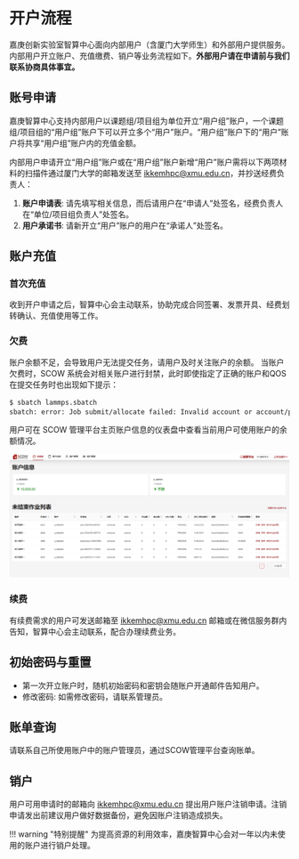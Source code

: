# 开户流程

嘉庚创新实验室智算中心面向内部用户（含厦门大学师生）和外部用户提供服务。
内部用户开立账户、充值缴费、销户等业务流程如下。**外部用户请在申请前与我们联系协商具体事宜。**

## 账号申请

嘉庚智算中心支持内部用户以课题组/项目组为单位开立“用户组”账户，一个课题组/项目组的“用户组”账户下可以开立多个“用户”账户。“用户组”账户下的“用户”账户将共享“用户组”账户内的充值金额。

内部用户申请开立“用户组”账户或在“用户组”账户新增“用户”账户需将以下两项材料的扫描件通过厦门大学的邮箱发送至 [ikkemhpc@xmu.edu.cn](mailto:ikkemhpc@xmu.edu.cn)，并抄送经费负责人：

1. **账户申请表**: 请先填写相关信息，而后请用户在“申请人”处签名，经费负责人在“单位/项目组负责人”处签名。
2. **用户承诺书**: 请新开立“用户”账户的用户在“承诺人”处签名。

## 账户充值

### 首次充值

收到开户申请之后，智算中心会主动联系，协助完成合同签署、发票开具、经费划转确认、充值使用等工作。

### 欠费

账户余额不足，会导致用户无法提交任务，请用户及时关注账户的余额。
当账户欠费时，SCOW 系统会对相关账户进行封禁，此时即使指定了正确的账户和QOS在提交任务时也出现如下提示：

```bash
$ sbatch lammps.sbatch
sbatch: error: Job submit/allocate failed: Invalid account or account/partition combination specified
```

用户可在 SCOW 管理平台主页账户信息的仪表盘中查看当前用户可使用账户的余额情况。

![余额情况](../images/scow/image17.png)

### 续费

有续费需求的用户可发送邮箱至 [ikkemhpc@xmu.edu.cn](mailto:ikkemhpc@xmu.edu.cn) 邮箱或在微信服务群内告知，智算中心会主动联系，配合办理续费业务。

## 初始密码与重置

- 第一次开立账户时，随机初始密码和密钥会随账户开通邮件告知用户。
- 修改密码: 如需修改密码，请联系管理员。

## 账单查询

请联系自己所使用账户中的账户管理员，通过SCOW管理平台查询账单。

## 销户

用户可用申请时的邮箱向 [ikkemhpc@xmu.edu.cn](mailto:ikkemhpc@xmu.edu.cn) 提出用户账户注销申请。注销申请发出前建议用户做好数据备份，避免因账户注销造成损失。

!!! warning "特别提醒"
    为提高资源的利用效率，嘉庚智算中心会对一年以内未使用的账户进行销户处理。
